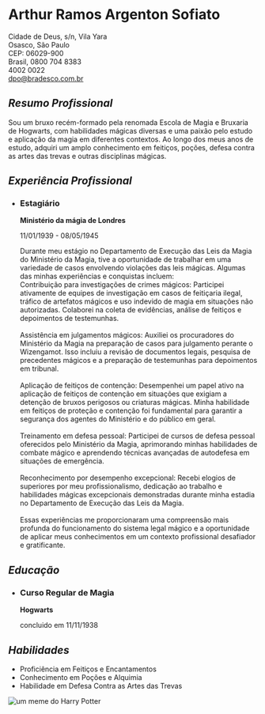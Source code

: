 <!DOCTYPE html>
<html lang="pt-BR">
<head>
    <meta charset="UTF-8">
    <meta name="viewport" content="width=device-width, initial-scale=1.0">
    <title>Meu Currículo</title>
    <link rel="stylesheet" href="style.css">
</head>
<body>
    <div class="container">
        <div class="topo">
            <h1 class="nome">
                Arthur Ramos Argenton Sofiato
            </h1>
            <p class="informacao">
                Cidade de Deus, s/n, Vila Yara<br>
                Osasco, São Paulo<br>
                CEP: 06029-900<br>
                Brasil, 0800 704 8383 <br> 4002 0022 <br> <a href="*">dpo@bradesco.com.br</a>
            </p>
        </div>
        <div class="Resumo">
            <h2><em>Resumo Profissional</em></h2>
            <p>Sou um bruxo recém-formado pela renomada Escola de Magia e Bruxaria de Hogwarts, com habilidades mágicas diversas e uma paixão pelo estudo e aplicação da magia em diferentes contextos. Ao longo dos meus anos de estudo, adquiri um amplo conhecimento em feitiços, poções, defesa contra as artes das trevas e outras disciplinas mágicas.</p>
        </div>
        <div class="experiencia">
            <h2><em>Experiência Profissional</em></h2>
            <ul>
                <li>
                    <h3>Estagiário</h3>
                    <p><strong>Ministério da mágia de Londres</strong></p>
                    <p>11/01/1939 - 08/05/1945</p>
                    <p>Durante meu estágio no Departamento de Execução das Leis da Magia do Ministério da Magia, tive a oportunidade de trabalhar em uma variedade de casos envolvendo violações das leis mágicas. Algumas das minhas experiências e conquistas incluem:<br>
                        Contribuição para investigações de crimes mágicos: Participei ativamente de equipes de investigação em casos de feitiçaria ilegal, tráfico de artefatos mágicos e uso indevido de magia em situações não autorizadas. Colaborei na coleta de evidências, análise de feitiços e depoimentos de testemunhas.<br>
                        <br>
                        Assistência em julgamentos mágicos: Auxiliei os procuradores do Ministério da Magia na preparação de casos para julgamento perante o Wizengamot. Isso incluiu a revisão de documentos legais, pesquisa de precedentes mágicos e a preparação de testemunhas para depoimentos em tribunal.<br>
                        <br>
                        Aplicação de feitiços de contenção: Desempenhei um papel ativo na aplicação de feitiços de contenção em situações que exigiam a detenção de bruxos perigosos ou criaturas mágicas. Minha habilidade em feitiços de proteção e contenção foi fundamental para garantir a segurança dos agentes do Ministério e do público em geral.<br>
                        <br>
                        Treinamento em defesa pessoal: Participei de cursos de defesa pessoal oferecidos pelo Ministério da Magia, aprimorando minhas habilidades de combate mágico e aprendendo técnicas avançadas de autodefesa em situações de emergência.<br>
                        <br>
                        Reconhecimento por desempenho excepcional: Recebi elogios de superiores por meu profissionalismo, dedicação ao trabalho e habilidades mágicas excepcionais demonstradas durante minha estadia no Departamento de Execução das Leis da Magia.<br>
                        <br>
                        Essas experiências me proporcionaram uma compreensão mais profunda do funcionamento do sistema legal mágico e a oportunidade de aplicar meus conhecimentos em um contexto profissional desafiador e gratificante.
                        </p>
                </li>
                <!-- Adicionar mais itens conforme necessário -->
            </ul>
        </div>
        <div class="educacao">
            <h2><em>Educação</em></h2>
            <ul>
                <li>
                    <h3>Curso Regular de Magia</h3>
                    <p><strong>Hogwarts</strong></p>
                    <p>concluido em 11/11/1938</p>
                </li>
                <!-- Adicione mais itens conforme necessário -->
            </ul>
        </div>
        <div class="habilidades">
            <h2><em>Habilidades</em></h2>
            <ul>
                <li>Proficiência em Feitiços e Encantamentos</li>
                <li>Conhecimento em Poções e Alquimia</li>
                <li>Habilidade em Defesa Contra as Artes das Trevas</li>
                <!-- Adicione mais habilidades conforme necessário -->
            </ul>
        </div>
    </div>
</body>
  <img src="https://i.pinimg.com/originals/0d/67/20/0d6720527e9ff366411ad7112ada1f26.jpg" alt="um meme do Harry Potter"
</html>
